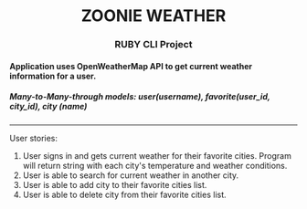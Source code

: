 <h1 align="center">ZOONIE WEATHER</h1>
<h3 align="center">RUBY CLI Project</h3>

<h4>Application uses OpenWeatherMap API to get current weather information for a user.</h4>
<h5>Many-to-Many-through models: user(username), favorite(user_id, city_id), city (name)</h5>


******

User stories:

1. User signs in and gets current weather for their favorite cities. Program will return string with each city's temperature and weather conditions.
2. User is able to search for current weather in another city.
3. User is able to add city to their favorite cities list.
4. User is able to delete city from their favorite cities list. 

